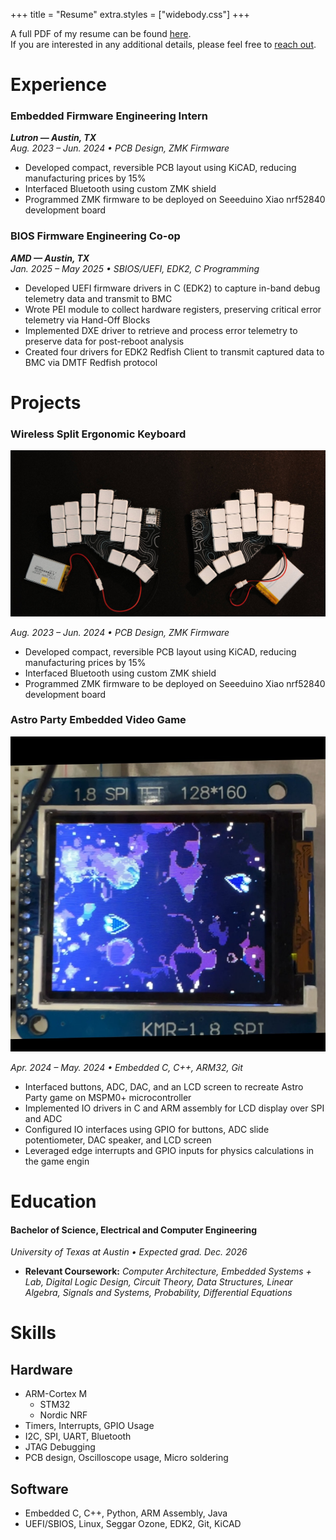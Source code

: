 +++
title = "Resume"
extra.styles = ["widebody.css"]
+++

A full PDF of my resume can be found [here](Resume.pdf).  
If you are interested in any additional details, please feel free to [reach out](../contact).

# <colorize>__Experience__</colorize>
### Embedded Firmware Engineering Intern
***Lutron — Austin, TX***  
*Aug. 2023 – Jun. 2024 • PCB Design, ZMK Firmware*  
- Developed compact, reversible PCB layout using KiCAD, reducing manufacturing prices by 15%
- Interfaced Bluetooth using custom ZMK shield
- Programmed ZMK firmware to be deployed on Seeeduino Xiao nrf52840 development board

### BIOS Firmware Engineering Co-op
***AMD — Austin, TX***  
*Jan. 2025 – May 2025 • SBIOS/UEFI, EDK2, C Programming*
- Developed UEFI firmware drivers in C (EDK2) to capture in-band debug telemetry data and transmit to BMC
- Wrote PEI module to collect hardware registers, preserving critical error telemetry via Hand-Off Blocks
- Implemented DXE driver to retrieve and process error telemetry to preserve data for post-reboot analysis
- Created four drivers for EDK2 Redfish Client to transmit captured data to BMC via DMTF Redfish protocol

# <colorize>__Projects__</colorize>

### Wireless Split Ergonomic Keyboard

<a href="../blog/keyboard/">
    <aside>
        <img class="transparent no-hover" style="margin-block-end: 0; border-radius: 0;" src="../blog/keyboard/keyboard.jpg"/>
    </aside>
</a>

*Aug. 2023 – Jun. 2024 • PCB Design, ZMK Firmware*  
- Developed compact, reversible PCB layout using KiCAD, reducing manufacturing prices by 15%
- Interfaced Bluetooth using custom ZMK shield
- Programmed ZMK firmware to be deployed on Seeeduino Xiao nrf52840 development board

### Astro Party Embedded Video Game

<a href="https://github.com/samienr/Astro-Party-Embedded">
    <aside>
        <img class="transparent no-hover" style="margin-block-end: 0; border-radius: 0;" src="astroparty.jpg"/>
    </aside>
</a>

*Apr. 2024 – May. 2024 • Embedded C, C++, ARM32, Git*  
- Interfaced buttons, ADC, DAC, and an LCD screen to recreate Astro Party game on MSPM0+ microcontroller
- Implemented IO drivers in C and ARM assembly for LCD display over SPI and ADC
- Configured IO interfaces using GPIO for buttons, ADC slide potentiometer, DAC speaker, and LCD screen
- Leveraged edge interrupts and GPIO inputs for physics calculations in the game engin

# <colorize>__Education__</colorize>
#### Bachelor of Science, Electrical and Computer Engineering
*University of Texas at Austin • Expected grad. Dec. 2026*
- **Relevant Coursework:** *Computer Architecture, Embedded Systems + Lab, Digital Logic Design, Circuit Theory, Data Structures, Linear Algebra, Signals and Systems, Probability, Differential Equations*

# <colorize>__Skills__</colorize>

## **Hardware**
- ARM-Cortex M
    - STM32
    - Nordic NRF
- Timers, Interrupts, GPIO Usage
- I2C, SPI, UART, Bluetooth
- JTAG Debugging
- PCB design, Oscilloscope usage, Micro soldering

## **Software**
- Embedded C, C++, Python, ARM Assembly, Java
- UEFI/SBIOS, Linux, Seggar Ozone, EDK2, Git, KiCAD


